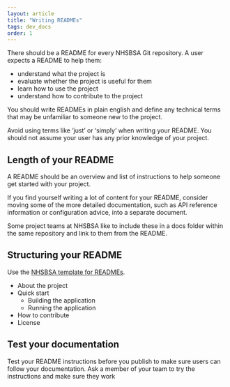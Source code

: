 ```yaml
---
layout: article
title: "Writing READMEs"
tags: dev_docs
order: 1
---
```

There should be a README for every NHSBSA Git repository. A user expects a README to help them:

* understand what the project is
* evaluate whether the project is useful for them
* learn how to use the project
* understand how to contribute to the project

You should write READMEs in plain english and define any technical terms that may be unfamiliar to someone new to the project.

Avoid using terms like ‘just’ or ‘simply’ when writing your README. You should not assume your user has any prior knowledge of your project.

## Length of your README

A README should be an overview and list of instructions to help someone get started with your project.

If you find yourself writing a lot of content for your README, consider moving some of the more detailed documentation, such as API reference information or configuration advice, into a separate document.

Some project teams at NHSBSA like to include these in a docs folder within the same repository and link to them from the README.

## Structuring your README

Use the [NHSBSA template for READMEs][nhsbsa_readme].

* About the project
* Quick start
  * Building the application
  * Running the application
* How to contribute
* License

## Test your documentation

Test your README instructions before you publish to make sure users can follow your documentation. Ask a member of your team to try the instructions and make sure they work

[nhsbsa_readme]: <https://gitlab.com/nhsbsa/Libraries/nhsbsa-standard-files/-/blob/main/README.md>
